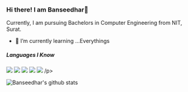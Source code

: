 ### Hi there! I am Banseedhar👋

Currently, I am pursuing Bachelors in Computer Engineering from NIT, Surat.

- 🌱 I’m currently learning ...Everythings

##### Languages I Know
<p>
<img src="https://img.shields.io/badge/c%20-%2300599C.svg?&style=for-the-badge&logo=c&logoColor=white"/>
<img src="https://img.shields.io/badge/c++%20-%2300599C.svg?&style=for-the-badge&logo=c%2B%2B&ogoColor=white"/>
<img src="https://img.shields.io/badge/python%20-%2314354C.svg?&style=for-the-badge&logo=python&logoColor=white"/>
<img src="https://img.shields.io/badge/html5%20-%23E34F26.svg?&style=for-the-badge&logo=html5&logoColor=white"/>
<img src="https://img.shields.io/badge/css3%20-%231572B6.svg?&style=for-the-badge&logo=css3&logoColor=white"/>
/p>


![Banseedhar's github stats](https://github-readme-stats.vercel.app/api?username=Banseedhar01&theme=chartreuse-dark&show_icons=true)
<!-- [![Top Langs](https://github-readme-stats.vercel.app/api/top-langs/?username=Banseedhar01)](https://github.com/anuraghazra/github-readme-stats) -->

